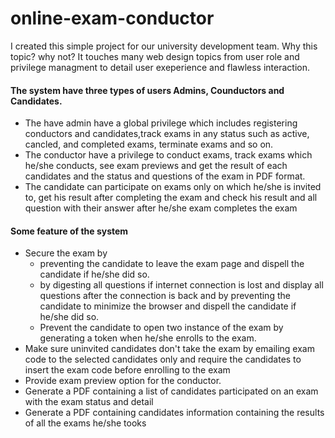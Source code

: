 # online-exam-conductor

I created this simple project for our university development team. Why this topic? why not? It touches many web design topics from user role and privilege managment to detail user exeperience and flawless interaction.

#### The system have three types of users Admins, Counductors and Candidates. 
<ul>
<li>The have admin have a global privilege which includes registering conductors and candidates,track exams in any status such as active, cancled, and completed exams,  terminate exams and so on.</li>
<li>The conductor have a privilege to conduct exams, track exams which he/she conducts, see exam previews and get the result of each candidates and the status and questions of the exam in PDF format.</li>
<li>The candidate can participate on exams only on which he/she is invited to, get his result after completing the exam and check his result and all question with their answer after he/she exam completes the exam</li>
</ul>

#### Some feature of the system
<ul>
<li>Secure the exam by 
<ul>
    <li>preventing the candidate to leave the exam page and dispell the candidate if he/she did so.</li> 
    <li>by digesting all questions if internet connection is lost and display all questions after the connection is back and by preventing the candidate to minimize the          browser and dispell the candidate if he/she did so.</li>
    <li>Prevent the candidate to open two instance of the exam by generating a token when he/she enrolls to the exam.</li>
 </ul>
 </li>
 <li>Make sure uninvited candidates don't take the exam by emailing exam code to the selected candidates only and require the candidates to insert the exam code before enrolling to the exam </li>
<li>Provide exam preview option for the conductor.</li>
<li>Generate a PDF containing a list of candidates participated on an exam with the exam status and detail </li>
<li>Generate a PDF containing candidates information containing the results of all the exams he/she tooks </li>
</ul>
